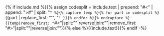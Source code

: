 {%
if include.md %}{%
    assign codesplit = include.text | prepend: "#<" | append: ">#" | split: "`" %}{%
    capture temp %}{%
        for part in codesplit
	    %}`{{part | replace_first: "'", "`" }}{%
	endfor %}{%
    endcapture
    %}{{temp|remove_first: "`#<"|split:""|reverse|join:""|remove_first: "#>"|split:""|reverse|join:""}}{%
else
    %}{{include.text}}{%
endif -%}